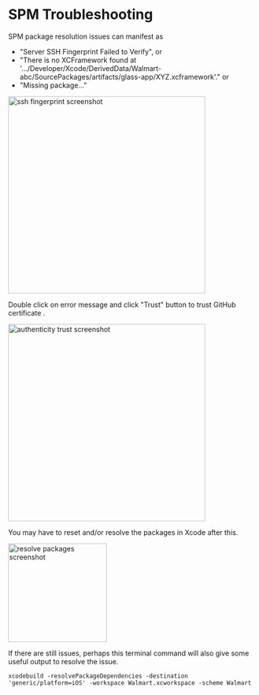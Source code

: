 # SPM Troubleshooting

SPM package resolution issues can manifest as

- "Server SSH Fingerprint Failed to Verify", or 
- "There is no XCFramework found at '.../Developer/Xcode/DerivedData/Walmart-abc/SourcePackages/artifacts/glass-app/XYZ.xcframework'." or 
- "Missing package..."

<img src="images/ssh-fingerprint.png" alt="ssh fingerprint screenshot" width="400"/>

Double click on error message and click "Trust" button to trust GitHub certificate .

<img src="images/authenticity-trust.png" alt="authenticity trust screenshot" width="400"/>

You may have to reset and/or resolve the packages in Xcode after this.

<img src="images/resolve-packages.png" alt="resolve packages screenshot" width="200"/>

If there are still issues, perhaps this terminal command will also give some useful output to resolve the issue.

```
xcodebuild -resolvePackageDependencies -destination 'generic/platform=iOS' -workspace Walmart.xcworkspace -scheme Walmart
```
